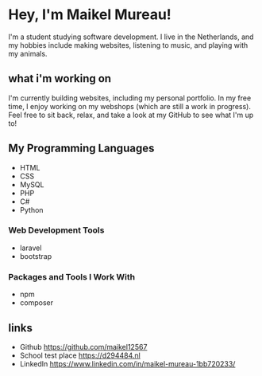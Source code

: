 
# Hey, I'm Maikel Mureau! 

I'm a student studying software development. I live in the Netherlands, and my hobbies include making websites, listening to music, and playing with my animals.
## what i'm working on
I'm currently building websites, including my personal portfolio. In my free time, I enjoy working on my webshops (which are still a work in progress). Feel free to sit back, relax, and take a look at my GitHub to see what I'm up to!


## My Programming Languages

 - HTML
 - CSS
 - MySQL
 - PHP
 - C#
 - Python

 ### Web Development Tools
 - laravel 
 - bootstrap 
 
 ### Packages and Tools I Work With
 - npm 
 - composer
 


## links
- Github https://github.com/maikel12567
- School test place https://d294484.nl
- LinkedIn https://www.linkedin.com/in/maikel-mureau-1bb720233/

